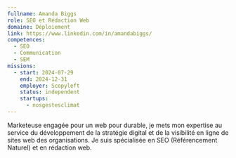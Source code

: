 ```yaml
---
fullname: Amanda Biggs
role: SEO et Rédaction Web
domaine: Déploiement
link: https://www.linkedin.com/in/amandabiggs/
competences:
  - SEO
  - Communication
  - SEM
missions:
  - start: 2024-07-29
    end: 2024-12-31
    employer: Scopyleft
    status: independent
    startups:
      - nosgestesclimat
---
```

Marketeuse engagée pour un web pour durable, je mets mon expertise au service du développement de la stratégie digital et de la visibilité en ligne de sites web des organisations. Je suis spécialisée en SEO (Référencement Naturel) et en rédaction web.